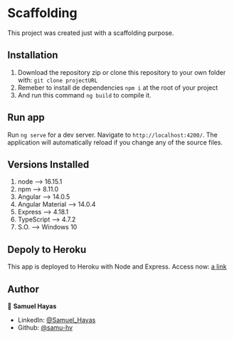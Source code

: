# Scaffolding

This project was created just with a scaffolding purpose.

## Installation

1. Download the repository zip or clone this repository to your own folder with: `git clone projectURL`
2. Remeber to install de dependencies `npm i` at the root of your project
3. And run this command `ng build` to compile it.

## Run app

Run `ng serve` for a dev server. Navigate to `http://localhost:4200/`.
The application will automatically reload if you change any of the source files.

## Versions Installed

1. node --> 16.15.1
2. npm --> 8.11.0
3. Angular --> 14.0.5
4. Angular Material --> 14.0.4
5. Express --> 4.18.1
6. TypeScript --> 4.7.2
7. S.O. --> Windows 10

## Depoly to Heroku

This app is deployed to Heroku with Node and Express. Access now: [a link](https://github.com/samu-hv)

## Author

👤 **Samuel Hayas**

- LinkedIn: [@Samuel_Hayas](www.linkedin.com/in/samuel-hayas-frontend-developer)
- Github: [@samu-hv](https://github.com/samu-hv)
